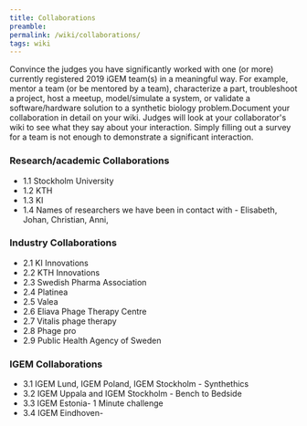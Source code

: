 ```yaml
---
title: Collaborations
preamble:
permalink: /wiki/collaborations/
tags: wiki
---
```


Convince the judges you have significantly worked with one (or more) currently registered 2019 iGEM team(s) in a meaningful way. For example, mentor a team (or be mentored by a team), characterize a part, troubleshoot a project, host a meetup, model/simulate a system, or validate a software/hardware solution to a synthetic biology problem.Document your collaboration in detail on your wiki. Judges will look at your collaborator's wiki to see what they say about your interaction. Simply filling out a survey for a team is not enough to demonstrate a significant interaction.

### Research/academic Collaborations

-   1.1 Stockholm University
-   1.2 KTH
-   1.3 KI
-   1.4 Names of researchers we have been in contact with - Elisabeth, Johan, Christian, Anni,

### Industry Collaborations

-   2.1 KI Innovations
-   2.2 KTH Innovations
-   2.3 Swedish Pharma Association
-   2.4 Platinea
-   2.5 Valea
-   2.6 Eliava Phage Therapy Centre
-   2.7 Vitalis phage therapy
-   2.8 Phage pro
-   2.9 Public Health Agency of Sweden

### IGEM Collaborations

-   3.1 IGEM Lund, IGEM Poland, IGEM Stockholm - Synthethics
-   3.2 IGEM Uppala and IGEM Stockholm - Bench to Bedside
-   3.3 IGEM Estonia- 1 Minute challenge
-   3.4 IGEM Eindhoven-

